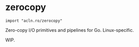 zerocopy
================

`import "acln.ro/zerocopy"`

Zero-copy I/O primitives and pipelines for Go. Linux-specific.

WIP.
